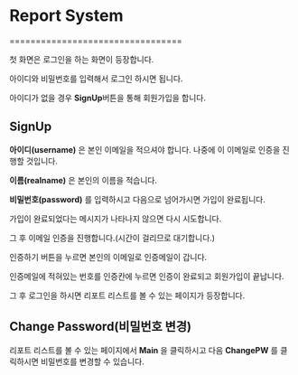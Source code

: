 # Report System
=================================

첫 화면은 로그인을 하는 화면이 등장합니다.

아이디와 비밀번호를 입력해서 로그인 하시면 됩니다.

아이디가 없을 경우 **SignUp**버튼을 통해 회원가입을 합니다.

## SignUp

**아이디(username)** 은 본인 이메일을 적으셔야 합니다. 나중에 이 이메일로 인증을 진행할 것입니다.

**이름(realname)** 은 본인의 이름을 적습니다. 

**비밀번호(password)** 를 입력하시고 다음으로 넘어가시면 가입이 완료됩니다.

가입이 완료되었다는 메시지가 나타나지 않으면 다시 시도합니다.

그 후 이메일 인증을 진행합니다.(시간이 걸리므로 대기합니다.)

인증하기 버튼을 누르면 본인의 이메일로 인증메일이 갑니다.

인증메일에 적혀있는 번호를 인증칸에 누르면 인증이 완료되고 회원가입이 끝납니다.

그 후 로그인을 하시면 리포트 리스트를 볼 수 있는 페이지가 등장합니다.

## Change Password(비밀번호 변경)

리포트 리스트를 볼 수 있는 페이지에서 __Main__ 을 클릭하시고 다음 __ChangePW__ 를 클릭하시면 비밀번호를 변경할 수 있습니다.